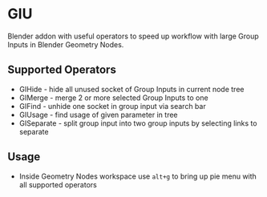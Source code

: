# GIU
Blender addon with useful operators to speed up workflow with large Group Inputs in Blender Geometry Nodes.

## Supported Operators
- GIHide - hide all unused socket of Group Inputs in current node tree
- GIMerge - merge 2 or more selected Group Inputs to one
- GIFind - unhide one socket in group input via search bar
- GIUsage - find usage of given parameter in tree
- GISeparate - split group input into two group inputs by selecting links to separate

## Usage
- Inside Geometry Nodes workspace use `alt+g` to bring up pie menu with all supported operators